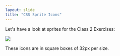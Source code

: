 ```yaml
---
layout: slide
title: "CSS Sprite Icons"
---
```


Let's have a look at sprites for the Class 2 Exercises:

![]({{site.baseurl}}/images/sprite.png)

These icons are in square boxes of 32px per size.
